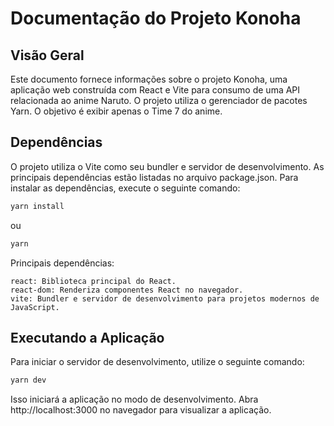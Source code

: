 # Documentação do Projeto Konoha


## Visão Geral

Este documento fornece informações sobre o projeto Konoha, uma aplicação web construída com React e Vite para consumo de uma API relacionada ao anime Naruto. O projeto utiliza o gerenciador de pacotes Yarn. O objetivo é exibir apenas o Time 7 do anime.


## Dependências

O projeto utiliza o Vite como seu bundler e servidor de desenvolvimento. As principais dependências estão listadas no arquivo package.json. Para instalar as dependências, execute o seguinte comando:

```bash
yarn install
```

ou

```bash
yarn
```

Principais dependências:

    react: Biblioteca principal do React.
    react-dom: Renderiza componentes React no navegador.
    vite: Bundler e servidor de desenvolvimento para projetos modernos de JavaScript.


## Executando a Aplicação

Para iniciar o servidor de desenvolvimento, utilize o seguinte comando:

```bash
yarn dev
```

Isso iniciará a aplicação no modo de desenvolvimento. Abra http://localhost:3000 no navegador para visualizar a aplicação.

